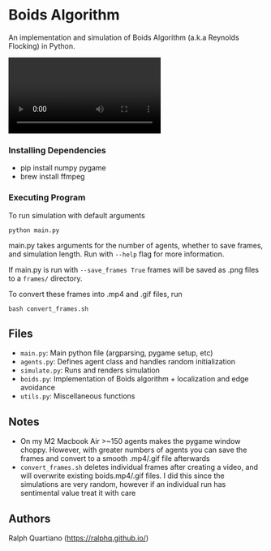 # Boids Algorithm

An implementation and simulation of Boids Algorithm (a.k.a Reynolds Flocking) in Python.

![](boids.mp4)

### Installing Dependencies

* pip install numpy pygame
* brew install ffmpeg

### Executing Program

To run simulation with default arguments
```
python main.py
```
main.py takes arguments for the number of agents, whether to save frames, and simulation length.
Run with ```--help``` flag for more information.

If main.py is run with ```--save_frames True``` frames will be saved as .png files to a ```frames/```
directory.

To convert these frames into .mp4 and .gif files, run
```
bash convert_frames.sh
```

## Files
* ```main.py```: Main python file (argparsing, pygame setup, etc)
* ```agents.py```: Defines agent class and handles random initialization
* ```simulate.py```: Runs and renders simulation
* ```boids.py```: Implementation of Boids algorithm + localization and edge avoidance
* ```utils.py```: Miscellaneous functions

## Notes
* On my M2 Macbook Air >~150 agents makes the pygame window choppy. However, with greater numbers of agents you can save the frames and convert to a smooth .mp4/.gif file afterwards
* ```convert_frames.sh``` deletes individual frames after creating a video, and will overwrite existing boids.mp4/.gif files. I did this since the simulations are very random, however if an individual run has
sentimental value treat it with care

## Authors
Ralph Quartiano (https://ralphq.github.io/)
